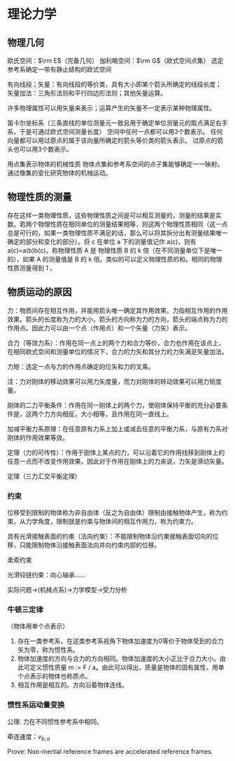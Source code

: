 # 理论力学

## 物理几何

欧氏空间：$\rm E$（完备几何）
伽利略空间：$\rm G$（欧式空间点集）
选定参考系确定一带有静止结构的欧式空间

有向线段；矢量：有向线段的等价类，具有大小即某个箭头所确定的线段长度；
矢量加法：三角形法则和平行四边形法则；其他矢量运算。

许多物理属性可以用矢量来表示；运算产生的矢量不一定表示某种物理属性。

笛卡尔坐标系（三条直线的单位测量元一致且用于确定单位测量元的取点满足右手系，于是可通过欧式空间测量长度）
空间中任何一点都可以用3个数表示。
任何向量都可以用过原点的属于该向量所确定的箭头等价类的箭头表示。
过原点的箭头也可以用3个数表示。

用点集表示物体的机械性质
物体点集和参考系空间的点子集能够确定一一映射。通过像集的变化研究物体的机械运动。

## 物理性质的测量

存在这样一类物理性质，这些物理性质之间是可以相互测量的，测量的结果是实数。若两个物理性质在相同单位的测量结果相等，则这两个物理性质相同（这一点总是可行的，如果一类物理性质不满足的话，那么可以将其拆分出有测量结果唯一确定的部分和变化的部分）。将 c 在单位 a 下的测量值记作 a(c)，则有 a(c)=a(b)b(c)。称物理性质 A 是 物理性质 B 的 k 倍（在不同测量单位下是唯一的），如果 A 的测量值是 B 的 k 倍。类似的可以定义物理性质的和。相同的物理性质测量得到 1 。

## 物质运动的原因

力：物质间存在相互作用，并能用箭头唯一确定其作用效果。力指相互作用的作用效果。箭头的长度称为力的大小，箭头的方向称为力的方向，箭头的端点称为力的作用点。因此力可以由一个点（作用点）和一个矢量（力矢）表示。 

合力（等效力系）：作用在同一点上的两个力和合力等价，合力也作用在该点上，在相同欧式空间和测量单位的情况下，合力的力矢和其分力的力矢满足矢量加法。

力矩：选定一点与力的作用点确定的位矢和力的叉乘。

注：力对刚体的移动效果可以用力矢度量，而力对刚体的转动效果可以用力矩度量。

刚体的二力平衡条件：作用在同一刚体上的两个力，使刚体保持平衡的充分必要条件是，这两个力方向相反，大小相等，且作用在同一直线上。

加减平衡力系原理：在任意原有力系上加上或减去任意的平衡力系，与原有力系对刚体的作用效果等效。

定理（力的可传性）：作用于刚体上某点的力，可以沿着它的作用线移到刚体上的任意一点而不改变作用效果。因此对于作用在刚体上的力来说，力矢是滑动矢量。

定理（三力汇交平衡定理）

### 约束

位移受到限制的物体称为非自由体（反之为自由体）限制由接触物体产生，称为约束。从力学角度，限制就是约束与物体间的相互作用力，称为约束力。

具有光滑接触表面的约束（法向约束）：不能限制物体沿约束接触表面切向的位移，只能限制物体沿接触表面法向并向约束内部的位移。

柔索约束

光滑铰链约束：向心轴承……

实际问题->(机械点系)->力学模型->受力分析

### 牛顿三定律

（物体用单个点表示）

1. 存在一类参考系，在这类参考系视角下物体加速度为0等价于物体受到的合力矢为零，称为惯性系。
2. 物体加速度的方向与合力的方向相同。物体加速度的大小正比于合力大小。由此可定义惯性质量 m := F / a。由此可以得出，质量是物体的固有属性，用单个点表示的物体也称质点。
3. 相互作用是相互的。方向沿着物体连线。

### 惯性系运动量变换

公理.  力在不同惯性参考系中相同。

牵连速度：$v_{b,a}$

Prove: Non-inertial reference frames are accelerated reference frames.